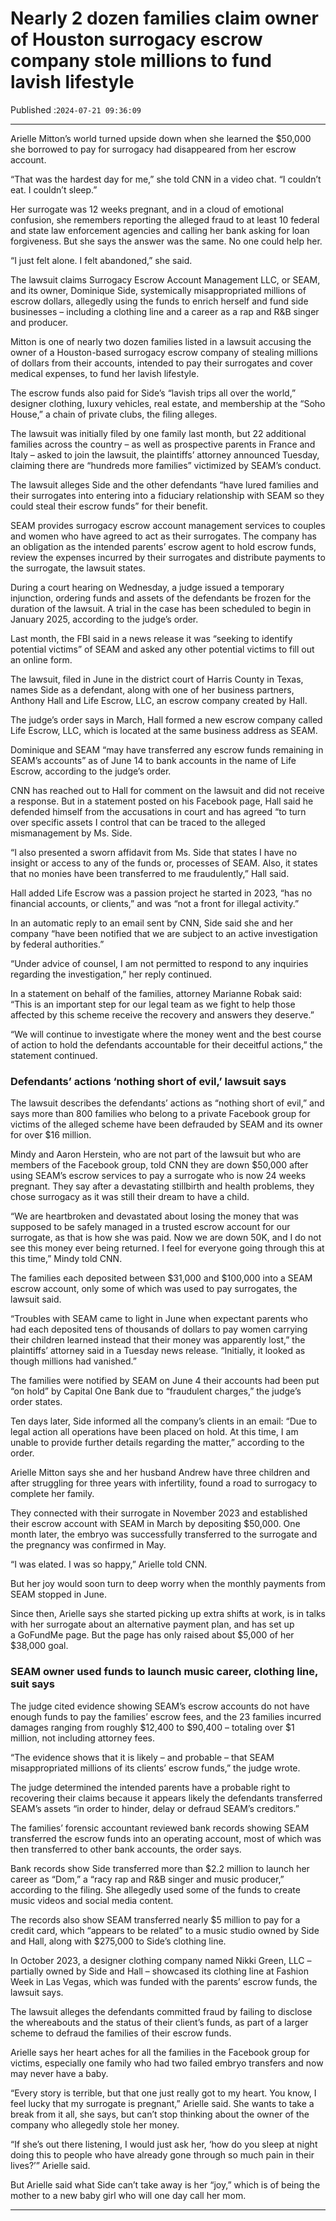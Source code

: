 # Nearly 2 dozen families claim owner of Houston surrogacy escrow company stole millions to fund lavish lifestyle

Published :`2024-07-21 09:36:09`

---

Arielle Mitton’s world turned upside down when she learned the $50,000 she borrowed to pay for surrogacy had disappeared from her escrow account.

“That was the hardest day for me,” she told CNN in a video chat. “I couldn’t eat. I couldn’t sleep.”

Her surrogate was 12 weeks pregnant, and in a cloud of emotional confusion, she remembers reporting the alleged fraud to at least 10 federal and state law enforcement agencies and calling her bank asking for loan forgiveness. But she says the answer was the same. No one could help her.

“I just felt alone. I felt abandoned,” she said.

The lawsuit claims Surrogacy Escrow Account Management LLC, or SEAM, and its owner, Dominique Side, systemically misappropriated millions of escrow dollars, allegedly using the funds to enrich herself and fund side businesses – including a clothing line and a career as a rap and R&B singer and producer.

Mitton is one of nearly two dozen families listed in a lawsuit accusing the owner of a Houston-based surrogacy escrow company of stealing millions of dollars from their accounts, intended to pay their surrogates and cover medical expenses, to fund her lavish lifestyle.

The escrow funds also paid for Side’s “lavish trips all over the world,” designer clothing, luxury vehicles, real estate, and membership at the “Soho House,” a chain of private clubs, the filing alleges.

The lawsuit was initially filed by one family last month, but 22 additional families across the country – as well as prospective parents in France and Italy – asked to join the lawsuit, the plaintiffs’ attorney announced Tuesday, claiming there are “hundreds more families” victimized by SEAM’s conduct.

The lawsuit alleges Side and the other defendants “have lured families and their surrogates into entering into a fiduciary relationship with SEAM so they could steal their escrow funds” for their benefit.

SEAM provides surrogacy escrow account management services to couples and women who have agreed to act as their surrogates. The company has an obligation as the intended parents’ escrow agent to hold escrow funds, review the expenses incurred by their surrogates and distribute payments to the surrogate, the lawsuit states.

During a court hearing on Wednesday, a judge issued a temporary injunction, ordering funds and assets of the defendants be frozen for the duration of the lawsuit. A trial in the case has been scheduled to begin in January 2025, according to the judge’s order.

Last month, the FBI said in a news release it was “seeking to identify potential victims” of SEAM and asked any other potential victims to fill out an online form.

The lawsuit, filed in June in the district court of Harris County in Texas, names Side as a defendant, along with one of her business partners, Anthony Hall and Life Escrow, LLC, an escrow company created by Hall.

The judge’s order says in March, Hall formed a new escrow company called Life Escrow, LLC, which is located at the same business address as SEAM.

Dominique and SEAM “may have transferred any escrow funds remaining in SEAM’s accounts” as of June 14 to bank accounts in the name of Life Escrow, according to the judge’s order.

CNN has reached out to Hall for comment on the lawsuit and did not receive a response. But in a statement posted on his Facebook page, Hall said he defended himself from the accusations in court and has agreed “to turn over specific assets I control that can be traced to the alleged mismanagement by Ms. Side.

“I also presented a sworn affidavit from Ms. Side that states I have no insight or access to any of the funds or, processes of SEAM. Also, it states that no monies have been transferred to me fraudulently,” Hall said.

Hall added Life Escrow was a passion project he started in 2023, “has no financial accounts, or clients,” and was “not a front for illegal activity.”

In an automatic reply to an email sent by CNN, Side said she and her company “have been notified that we are subject to an active investigation by federal authorities.”

“Under advice of counsel, I am not permitted to respond to any inquiries regarding the investigation,” her reply continued.

In a statement on behalf of the families, attorney Marianne Robak said: “This is an important step for our legal team as we fight to help those affected by this scheme receive the recovery and answers they deserve.”

“We will continue to investigate where the money went and the best course of action to hold the defendants accountable for their deceitful actions,” the statement continued.

### Defendants’ actions ‘nothing short of evil,’ lawsuit says

The lawsuit describes the defendants’ actions as “nothing short of evil,” and says more than 800 families who belong to a private Facebook group for victims of the alleged scheme have been defrauded by SEAM and its owner for over $16 million.

Mindy and Aaron Herstein, who are not part of the lawsuit but who are members of the Facebook group, told CNN they are down $50,000 after using SEAM’s escrow services to pay a surrogate who is now 24 weeks pregnant. They say after a devastating stillbirth and health problems, they chose surrogacy as it was still their dream to have a child.

“We are heartbroken and devastated about losing the money that was supposed to be safely managed in a trusted escrow account for our surrogate, as that is how she was paid. Now we are down 50K, and I do not see this money ever being returned. I feel for everyone going through this at this time,” Mindy told CNN.

The families each deposited between $31,000 and $100,000 into a SEAM escrow account, only some of which was used to pay surrogates, the lawsuit said.

“Troubles with SEAM came to light in June when expectant parents who had each deposited tens of thousands of dollars to pay women carrying their children learned instead that their money was apparently lost,” the plaintiffs’ attorney said in a Tuesday news release. “Initially, it looked as though millions had vanished.”

The families were notified by SEAM on June 4 their accounts had been put “on hold” by Capital One Bank due to “fraudulent charges,” the judge’s order states.

Ten days later, Side informed all the company’s clients in an email: “Due to legal action all operations have been placed on hold. At this time, I am unable to provide further details regarding the matter,” according to the order.

Arielle Mitton says she and her husband Andrew have three children and after struggling for three years with infertility, found a road to surrogacy to complete her family.

They connected with their surrogate in November 2023 and established their escrow account with SEAM in March by depositing $50,000. One month later, the embryo was successfully transferred to the surrogate and the pregnancy was confirmed in May.

“I was elated. I was so happy,” Arielle told CNN.

But her joy would soon turn to deep worry when the monthly payments from SEAM stopped in June.

Since then, Arielle says she started picking up extra shifts at work, is in talks with her surrogate about an alternative payment plan, and has set up a GoFundMe page. But the page has only raised about $5,000 of her $38,000 goal.

### SEAM owner used funds to launch music career, clothing line, suit says

The judge cited evidence showing SEAM’s escrow accounts do not have enough funds to pay the families’ escrow fees, and the 23 families incurred damages ranging from roughly $12,400 to $90,400 – totaling over $1 million, not including attorney fees.

“The evidence shows that it is likely – and probable – that SEAM misappropriated millions of its clients’ escrow funds,” the judge wrote.

The judge determined the intended parents have a probable right to recovering their claims because it appears likely the defendants transferred SEAM’s assets “in order to hinder, delay or defraud SEAM’s creditors.”

The families’ forensic accountant reviewed bank records showing SEAM transferred the escrow funds into an operating account, most of which was then transferred to other bank accounts, the order says.

Bank records show Side transferred more than $2.2 million to launch her career as “Dom,” a “racy rap and R&B singer and music producer,” according to the filing. She allegedly used some of the funds to create music videos and social media content.

The records also show SEAM transferred nearly $5 million to pay for a credit card, which “appears to be related” to a music studio owned by Side and Hall, along with $275,000 to Side’s clothing line.

In October 2023, a designer clothing company named Nikki Green, LLC – partially owned by Side and Hall – showcased its clothing line at Fashion Week in Las Vegas, which was funded with the parents’ escrow funds, the lawsuit says.

The lawsuit alleges the defendants committed fraud by failing to disclose the whereabouts and the status of their client’s funds, as part of a larger scheme to defraud the families of their escrow funds.

Arielle says her heart aches for all the families in the Facebook group for victims, especially one family who had two failed embryo transfers and now may never have a baby.

“Every story is terrible, but that one just really got to my heart. You know, I feel lucky that my surrogate is pregnant,” Arielle said. She wants to take a break from it all, she says, but can’t stop thinking about the owner of the company who allegedly stole her money.

“If she’s out there listening, I would just ask her, ‘how do you sleep at night doing this to people who have already gone through so much pain in their lives?’” Arielle said.

But Arielle said what Side can’t take away is her “joy,” which is of being the mother to a new baby girl who will one day call her mom.

---

